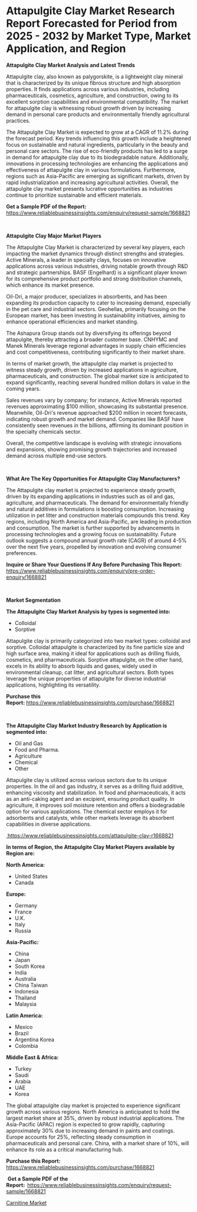 <p><h1>Attapulgite Clay Market Research Report Forecasted for Period from 2025 -  2032 by Market Type, Market Application, and Region</h1></p><p><strong>Attapulgite Clay Market Analysis and Latest Trends</strong></p>
<p><p>Attapulgite clay, also known as palygorskite, is a lightweight clay mineral that is characterized by its unique fibrous structure and high absorption properties. It finds applications across various industries, including pharmaceuticals, cosmetics, agriculture, and construction, owing to its excellent sorption capabilities and environmental compatibility. The market for attapulgite clay is witnessing robust growth driven by increasing demand in personal care products and environmentally friendly agricultural practices.</p><p>The Attapulgite Clay Market is expected to grow at a CAGR of 11.2% during the forecast period. Key trends influencing this growth include a heightened focus on sustainable and natural ingredients, particularly in the beauty and personal care sectors. The rise of eco-friendly products has led to a surge in demand for attapulgite clay due to its biodegradable nature. Additionally, innovations in processing technologies are enhancing the applications and effectiveness of attapulgite clay in various formulations. Furthermore, regions such as Asia-Pacific are emerging as significant markets, driven by rapid industrialization and increasing agricultural activities. Overall, the attapulgite clay market presents lucrative opportunities as industries continue to prioritize sustainable and efficient materials.</p></p>
<p><strong>Get a Sample PDF of the Report:&nbsp;</strong> <a href="https://www.reliablebusinessinsights.com/enquiry/request-sample/1668821?utm_campaign=2924&utm_medium=2&utm_source=Github&utm_content=ia&utm_term=01042025&utm_id=attapulgite-clay">https://www.reliablebusinessinsights.com/enquiry/request-sample/1668821</a></p>
<p>&nbsp;</p>
<p><strong>Attapulgite Clay Major Market Players</strong></p>
<p><p>The Attapulgite Clay Market is characterized by several key players, each impacting the market dynamics through distinct strengths and strategies. Active Minerals, a leader in specialty clays, focuses on innovative applications across various industries, driving notable growth through R&D and strategic partnerships. BASF (Engelhard) is a significant player known for its comprehensive product portfolio and strong distribution channels, which enhance its market presence.</p><p>Oil-Dri, a major producer, specializes in absorbents, and has been expanding its production capacity to cater to increasing demand, especially in the pet care and industrial sectors. Geohellas, primarily focusing on the European market, has been investing in sustainability initiatives, aiming to enhance operational efficiencies and market standing.</p><p>The Ashapura Group stands out by diversifying its offerings beyond attapulgite, thereby attracting a broader customer base. CNHYMC and Manek Minerals leverage regional advantages in supply chain efficiencies and cost competitiveness, contributing significantly to their market share.</p><p>In terms of market growth, the attapulgite clay market is projected to witness steady growth, driven by increased applications in agriculture, pharmaceuticals, and construction. The global market size is anticipated to expand significantly, reaching several hundred million dollars in value in the coming years.</p><p>Sales revenues vary by company; for instance, Active Minerals reported revenues approximating $100 million, showcasing its substantial presence. Meanwhile, Oil-Dri's revenue approached $200 million in recent forecasts, indicating robust growth and market demand. Companies like BASF have consistently seen revenues in the billions, affirming its dominant position in the specialty chemicals sector. </p><p>Overall, the competitive landscape is evolving with strategic innovations and expansions, showing promising growth trajectories and increased demand across multiple end-use sectors.</p></p>
<p>&nbsp;</p>
<p><strong>What Are The Key Opportunities For Attapulgite Clay Manufacturers?</strong></p>
<p><p>The Attapulgite clay market is projected to experience steady growth, driven by its expanding applications in industries such as oil and gas, agriculture, and pharmaceuticals. The demand for environmentally friendly and natural additives in formulations is boosting consumption. Increasing utilization in pet litter and construction materials compounds this trend. Key regions, including North America and Asia-Pacific, are leading in production and consumption. The market is further supported by advancements in processing technologies and a growing focus on sustainability. Future outlook suggests a compound annual growth rate (CAGR) of around 4-5% over the next five years, propelled by innovation and evolving consumer preferences.</p></p>
<p><strong>Inquire or Share Your Questions If Any Before Purchasing This Report:</strong> <a href="https://www.reliablebusinessinsights.com/enquiry/pre-order-enquiry/1668821?utm_campaign=2924&utm_medium=2&utm_source=Github&utm_content=ia&utm_term=01042025&utm_id=attapulgite-clay">https://www.reliablebusinessinsights.com/enquiry/pre-order-enquiry/1668821</a></p>
<p>&nbsp;</p>
<p><strong>Market Segmentation</strong></p>
<p><strong>The Attapulgite Clay Market Analysis by types is segmented into:</strong></p>
<p><ul><li>Colloidal</li><li>Sorptive</li></ul></p>
<p><p>Attapulgite clay is primarily categorized into two market types: colloidal and sorptive. Colloidal attapulgite is characterized by its fine particle size and high surface area, making it ideal for applications such as drilling fluids, cosmetics, and pharmaceuticals. Sorptive attapulgite, on the other hand, excels in its ability to absorb liquids and gases, widely used in environmental cleanup, cat litter, and agricultural sectors. Both types leverage the unique properties of attapulgite for diverse industrial applications, highlighting its versatility.</p></p>
<p><strong>Purchase this Report:&nbsp;</strong><a href="https://www.reliablebusinessinsights.com/purchase/1668821?utm_campaign=2924&utm_medium=2&utm_source=Github&utm_content=ia&utm_term=01042025&utm_id=attapulgite-clay">https://www.reliablebusinessinsights.com/purchase/1668821</a></p>
<p>&nbsp;</p>
<p><strong>The Attapulgite Clay Market Industry Research by Application is segmented into:</strong></p>
<p><ul><li>Oil and Gas</li><li>Food and Pharma.</li><li>Agriculture</li><li>Chemical</li><li>Other</li></ul></p>
<p><p>Attapulgite clay is utilized across various sectors due to its unique properties. In the oil and gas industry, it serves as a drilling fluid additive, enhancing viscosity and stabilization. In food and pharmaceuticals, it acts as an anti-caking agent and an excipient, ensuring product quality. In agriculture, it improves soil moisture retention and offers a biodegradable option for various applications. The chemical sector employs it for adsorbents and catalysts, while other markets leverage its absorbent capabilities in diverse applications.</p></p>
<p><a href="https://www.reliablebusinessinsights.com/attapulgite-clay-r1668821?utm_campaign=2924&utm_medium=2&utm_source=Github&utm_content=ia&utm_term=01042025&utm_id=attapulgite-clay">&nbsp;https://www.reliablebusinessinsights.com/attapulgite-clay-r1668821</a></p>
<p><strong>In terms of Region, the Attapulgite Clay Market Players available by Region are:</strong></p>
<p>
    <p> <strong> North America: </strong>
        <ul>
            <li>United States</li>
            <li>Canada</li>
        </ul>
        </p> 
    <p> <strong> Europe: </strong>
        <ul>
            <li>Germany</li>
            <li>France</li>
            <li>U.K.</li>
            <li>Italy</li>
            <li>Russia</li>
        </ul>
        </p> 
    <p> <strong> Asia-Pacific: </strong>
        <ul>
            <li>China</li>
            <li>Japan</li>
            <li>South Korea</li>
            <li>India</li>
            <li>Australia</li>
            <li>China Taiwan</li>
            <li>Indonesia</li>
            <li>Thailand</li>
            <li>Malaysia</li>
        </ul>
        </p> 
    <p> <strong> Latin America: </strong>
        <ul>
            <li>Mexico</li>
            <li>Brazil</li>
            <li>Argentina Korea</li>
            <li>Colombia</li>
        </ul>
        </p> 
    <p> <strong> Middle East & Africa: </strong>
        <ul>
            <li>Turkey</li>
            <li>Saudi</li>
            <li>Arabia</li>
            <li>UAE</li>
            <li>Korea</li>
        </ul>
    </p>
    </p>
<p><p>The global attapulgite clay market is projected to experience significant growth across various regions. North America is anticipated to hold the largest market share at 35%, driven by robust industrial applications. The Asia-Pacific (APAC) region is expected to grow rapidly, capturing approximately 30% due to increasing demand in paints and coatings. Europe accounts for 25%, reflecting steady consumption in pharmaceuticals and personal care. China, with a market share of 10%, will enhance its role as a critical manufacturing hub.</p></p>
<p><strong>Purchase this Report: </strong><a href="https://www.reliablebusinessinsights.com/purchase/1668821?utm_campaign=2924&utm_medium=2&utm_source=Github&utm_content=ia&utm_term=01042025&utm_id=attapulgite-clay">https://www.reliablebusinessinsights.com/purchase/1668821</a></p>
<p>&nbsp;<strong>Get a Sample PDF of the Report:&nbsp;&nbsp;</strong><a href="https://www.reliablebusinessinsights.com/enquiry/request-sample/1668821?utm_campaign=2924&utm_medium=2&utm_source=Github&utm_content=ia&utm_term=01042025&utm_id=attapulgite-clay">https://www.reliablebusinessinsights.com/enquiry/request-sample/1668821</a></p>
<p><strong></strong></p>
<p><p><a href="https://github.com/xtysizov/Market-Research-Report-List-1/blob/main/carnitine-market.md?utm_campaign=2924&utm_medium=2&utm_source=Github&utm_content=ia&utm_term=01042025&utm_id=attapulgite-clay">Carnitine Market</a></p></p>